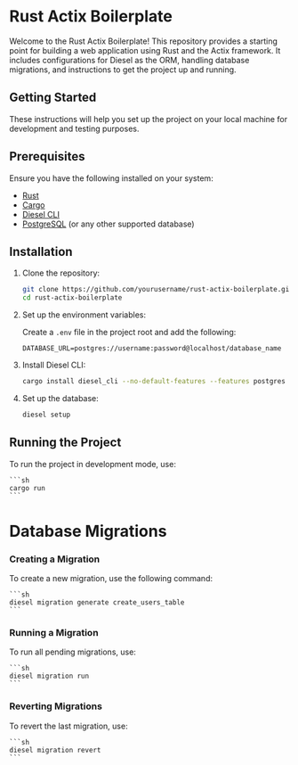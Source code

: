 # Rust Actix Boilerplate

Welcome to the Rust Actix Boilerplate! This repository provides a starting point for building a web application using Rust and the Actix framework. It includes configurations for Diesel as the ORM, handling database migrations, and instructions to get the project up and running.

## Getting Started

These instructions will help you set up the project on your local machine for development and testing purposes.

## Prerequisites

Ensure you have the following installed on your system:

- [Rust](https://www.rust-lang.org/tools/install)
- [Cargo](https://doc.rust-lang.org/cargo/getting-started/installation.html)
- [Diesel CLI](https://diesel.rs/guides/getting-started/)
- [PostgreSQL](https://www.postgresql.org/download/) (or any other supported database)

## Installation

1. Clone the repository:

    ```sh
    git clone https://github.com/yourusername/rust-actix-boilerplate.git
    cd rust-actix-boilerplate
    ```

2. Set up the environment variables:

    Create a `.env` file in the project root and add the following:

    ```env
    DATABASE_URL=postgres://username:password@localhost/database_name
    ```

3. Install Diesel CLI:

    ```sh
    cargo install diesel_cli --no-default-features --features postgres
    ```

4. Set up the database:

    ```sh
    diesel setup
    ```

## Running the Project

To run the project in development mode, use:

    ```sh
    cargo run
    ```
# Database Migrations

### Creating a Migration

To create a new migration, use the following command:

    ```sh
    diesel migration generate create_users_table
    ```
### Running a Migration

To run all pending migrations, use:

    ```sh
    diesel migration run
    ```
### Reverting Migrations

To revert the last migration, use:

    ```sh
    diesel migration revert
    ```
